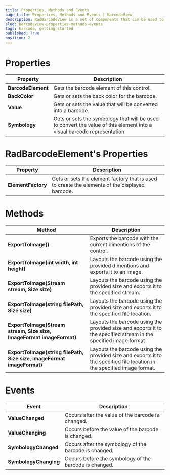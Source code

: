 ```yaml
---
title: Properties, Methods and Events
page_title: Properties, Methods and Events | BarcodeView
description: RadBarcodeView is a set of components that can be used to create, show and read barcodes. 
slug: barcodeview-properties-methods-events
tags: barcode, getting started
published: True
position: 2
---
```


# Properties

|Property|Description|
|----|----|
|**BarcodeElement**|Gets the barcode element of this control.|
|**BackColor**|Gets or sets the back color for the barcode.|
|**Value**|Gets or sets the value that will be converted into a barcode.|
|**Symbology**|Gets or sets the symbology that will be used to convert the value of this element into a visual barcode representation.|

# RadBarcodeElement's Properties

|Property|Description|
|----|----|
|**ElementFactory**|Gets or sets the element factory that is used to create the elements of the displayed barcode.|

# Methods

|Method|Description|
|----|----|
|**ExportToImage()**|Exports the barcode with the current dimentions of the control.|
|**ExportToImage(int width, int height)**|Layouts the barcode using the provided dimentions and exports it to an image.|
|**ExportToImage(Stream stream, Size size)**| Layouts the barcode using the provided size and exports it to the specified stream.|
|**ExportToImage(string filePath, Size size)**|Layouts the barcode using the provided size and exports it to the specified file location.|
|**ExportToImage(Stream stream, Size size, ImageFormat imageFormat)**|Layouts the barcode using the provided size and exports it to the specified stream in the specified image format.|
|**ExportToImage(string filePath, Size size, ImageFormat imageFormat)**|Layouts the barcode using the provided size and exports it to the specified file location in the specified image format.|

# Events

|Event|Description|
|----|----|
|**ValueChanged**|Occurs after the value of the barcode is changed.|
|**ValueChanging**|Occurs before the value of the barcode is changed.|
|**SymbologyChanged**|Occurs after the symbology of the barcode is changed.|
|**SymbologyChanging**|Occurs before the symbology of the barcode is changed.|
 
        